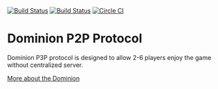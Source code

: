 [![Build Status](https://travis-ci.org/noroutine/dominion.svg?branch=master)](https://travis-ci.org/noroutine/dominion) [![Build Status](https://drone.io/github.com/noroutine/dominion/status.png)](https://drone.io/github.com/noroutine/dominion/latest) [![Circle CI](https://circleci.com/gh/noroutine/dominion.svg?style=svg)](https://circleci.com/gh/noroutine/dominion)

Dominion P2P Protocol
=====

Dominion P3P protocol is designed to allow 2-6 players enjoy the game without centralized server.

[More about the Dominion](https://en.wikipedia.org/wiki/Dominion_(card_game))
